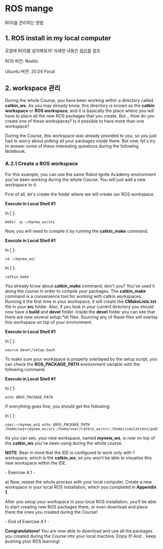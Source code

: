 # ROS mange

ROS를 관리하는 방법





## 1. ROS install in my local computer

로컬에 ROS를 설치해보자! 자세한 내용은 [위키](http://wiki.ros.org/noetic/Installation)를 참조

ROS 버전: Noetic

Ubuntu 버전: 20.04 Focal



## 2. workspace 관리

During the whole Course, you have been working within a directory called **catkin_ws**. As you may already know, this directory is known as the **catkin workspace** or **ROS workspace**, and it is basically the place where you will have to place all the new ROS packages that you create. But... How do you create one of these workspaces? Is it possible to have more than one workspace?

During the Course, this workspace was already provided to you, so you just had to worry about putting all your packages inside there. But now, let's try to answer some of these interesting questions during the following Notebook.

### A.2.1  Create a ROS workspace 

For this example, you can use the same Robot Ignite Academy environment you've been working during the whole Course. You will just add a new workspace to it.

First of all, let's create the folder where we will create our ROS workspace.

  **Execute in Local Shell #1**

In [ ]:

```
mkdir -p ~/mynew_ws/src
```

Now, you will need to compile it by running the **catkin_make** command.

  **Execute in Local Shell #1**

In [ ]:

```
cd ~/mynew_ws/
```

In [ ]:

```
catkin_make
```

You already know about **catkin_make** command, don't you? You've used it along the course in order to compile your packages. The **catkin_make** command is a convenience tool for working with catkin workspaces. Running it the first time in your workspace, it will create the **CMakeLists.txt** file in your **src** folder. Also, if you look in your current directory you should now have a **build** and **devel** folder. Inside the **devel** folder you can see that there are now several *setup.\*sh* files. Sourcing any of these files will overlay this workspace on top of your environment.

  **Execute in Local Shell #1**

In [ ]:

```
source devel/setup.bash
```

To make sure your workspace is properly overlayed by the setup script, you can check the **ROS_PACKAGE_PATH** environment variable with the following command.

  **Execute in Local Shell #1**

In [ ]:

```
echo $ROS_PACKAGE_PATH
```

If everything goes fine, you should get the following:

In [ ]:

```
user:~/mynew_ws$ echo $ROS_PACKAGE_PATH
/home/user/mynew_ws/src:/home/user/catkin_ws/src:/home/simulations/public_sim_ws/src:/opt/ros/noetic/share
```

As you can see, your new workspace, named **mynew_ws**, is now on top of the **catkin_ws** you've been using during the whole course.

**NOTE**: Bear in mind that the IDE is configured to work only with 1 workspace, which is the **catkin_ws**, so you won't be able to visualize this new workspace within the IDE.

\- Exercise A.1 -

a) Now, repeat the whole process with your local computer. Create a new workspace in your local ROS installation, which you completed in **Appendix 1**.

After you setup your workspace in your local ROS installation, you'll be able to start creating new ROS packages there, or even download and place there the ones you created during the Course!

\- End of Exercise A.1 -

**Congratulations!** You are now able to download and use all the packages you created during the Course into your local machine. Enjoy it! And... keep pushing your ROS learning!